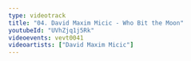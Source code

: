 ```yaml
---
type: videotrack
title: "04. David Maxim Micic - Who Bit the Moon"
youtubeId: "UVhZjq1j5Rk"
videoevents: vevt0041
videoartists: ["David Maxim Micic"]
---
```


